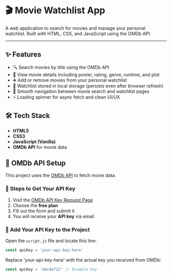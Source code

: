 # 🎬 Movie Watchlist App

A web application to search for movies and manage your personal watchlist. Built with HTML, CSS, and JavaScript using the OMDb API.

---

## ✨ Features

- 🔍 Search movies by title using the OMDb API  
- 📄 View movie details including poster, rating, genre, runtime, and plot  
- ➕ Add or remove movies from your personal watchlist  
- 💾 Watchlist stored in local storage (persists even after browser refresh)  
- 🧭 Smooth navigation between movie search and watchlist pages  
- ⚡ Loading spinner for async fetch and clean UI/UX 

## 🛠️ Tech Stack

- **HTML5**
- **CSS3**
- **JavaScript (Vanilla)**
- **OMDb API** for movie data

## 🔑 OMDb API Setup

This project uses the [OMDb API](https://www.omdbapi.com/) to fetch movie data.

### 📝 Steps to Get Your API Key

1. Visit the [OMDb API Key Request Page](https://www.omdbapi.com/apikey.aspx)
2. Choose the **free plan**
3. Fill out the form and submit it
4. You will receive your **API key** via email

### 🔧 Add Your API Key to the Project

Open the `script.js` file and locate this line:

```js
const apiKey = 'your-api-key-here'
```
Replace 'your-api-key-here' with the actual key you received from OMDb:
```js
const apiKey = 'abcdef12' // Example key
```